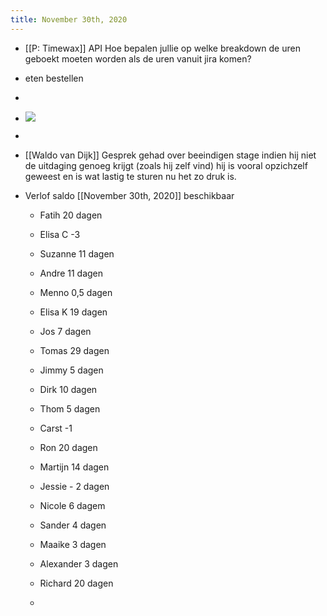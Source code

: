 ```yaml
---
title: November 30th, 2020
---
```


- [[P: Timewax]] API Hoe bepalen jullie op welke breakdown de uren geboekt moeten worden als de uren vanuit jira komen?

- eten bestellen

- 

- ![](https://firebasestorage.googleapis.com/v0/b/firescript-577a2.appspot.com/o/imgs%2Fapp%2FGijs%2FfHOoPB53RL.png?alt=media&token=3b896882-2e9a-45e3-886e-a2d7d5134a54)

- 

- [[Waldo van Dijk]] Gesprek gehad over beeindigen stage indien hij niet de uitdaging genoeg krijgt (zoals hij zelf vind) hij is vooral opzichzelf geweest en is wat lastig te sturen nu het zo druk is.

- Verlof saldo [[November 30th, 2020]] beschikbaar
	 - Fatih 20 dagen

	 - Elisa C -3

	 - Suzanne 11 dagen

	 - Andre 11 dagen

	 - Menno 0,5 dagen

	 - Elisa K 19 dagen

	 - Jos 7 dagen

	 - Tomas 29 dagen 

	 - Jimmy 5 dagen

	 - Dirk 10 dagen

	 - Thom 5 dagen

	 - Carst -1

	 - Ron 20 dagen

	 - Martijn 14 dagen

	 - Jessie - 2 dagen

	 - Nicole 6 dagem

	 - Sander 4 dagen

	 - Maaike 3 dagen

	 - Alexander 3 dagen

	 - Richard 20 dagen

	 - 

